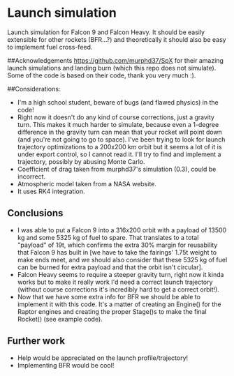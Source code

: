 # Launch simulation
Launch simulation for Falcon 9 and Falcon Heavy. It should be easily extensible for other rockets (BFR...?) and theoretically it should also be easy to implement fuel cross-feed.

##Acknowledgements
https://github.com/murphd37/SpX for their amazing launch simulations and landing burn (which this repo does not simulate). Some of the code is based on their code, thank you very much :).

##Considerations:
* I'm a high school student, beware of bugs (and flawed physics) in the code!
* Right now it doesn't do any kind of course corrections, just a gravity turn. This makes it much harder to simulate, because even a 1-degree difference in the gravity turn can mean that your rocket will point down (and you're not going to go to space). I've been trying to look for launch trajectory optimizations to a 200x200 km orbit but it seems a lot of it is under export control, so I cannot read it. I'll try to find and implement a trajectory, possibly by abusing Monte Carlo.
* Coefficient of drag taken from murphd37's simulation (0.3), could be incorrect.
* Atmospheric model taken from a NASA website.
* It uses RK4 integration.

## Conclusions
* I was able to put a Falcon 9 into a 316x200 orbit with a payload of 13500 kg and some 5325 kg of fuel to spare. That translates to a total "payload" of 19t, which confirms the extra 30% margin for reusability that Falcon 9 has built in [we have to take the fairings' 1.75t weight to make ends meet, and we should also consider that these 5325 kg of fuel can be burned for extra payload and that the orbit isn't circular].
* Falcon Heavy seems to require a steeper gravity turn, right now it kinda works but to make it really work I'd need a correct launch trajectory (without course corrections it's incredibly hard to get a correct orbit!).
* Now that we have some extra info for BFR we should be able to implement it with this code. It's a matter of creating an Engine() for the Raptor engines and creating the proper Stage()s to make the final Rocket() (see example code).

## Further work
* Help would be appreciated on the launch profile/trajectory!
* Implementing BFR would be cool!
